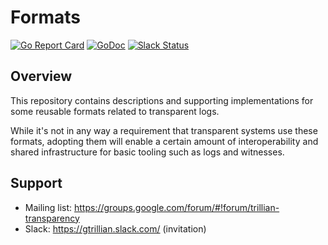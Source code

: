 # Formats

[![Go Report
Card](https://goreportcard.com/badge/github.com/transparency-dev/formats)](https://goreportcard.com/report/github.com/transparency-dev/formats)
[![GoDoc](https://godoc.org/github.com/transparency-dev/formats?status.svg)](https://godoc.org/github.com/transparency-dev/formats)
[![Slack
Status](https://img.shields.io/badge/Slack-Chat-blue.svg)](https://gtrillian.slack.com/)

## Overview

This repository contains descriptions and supporting implementations for some
reusable formats related to transparent logs.

While it's not in any way a requirement that transparent systems use these formats,
adopting them will enable a certain amount of interoperability and shared infrastructure
for basic tooling such as logs and witnesses.

## Support
* Mailing list: https://groups.google.com/forum/#!forum/trillian-transparency
* Slack: https://gtrillian.slack.com/ (invitation)



